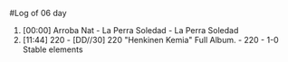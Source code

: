 #Log of 06 day

1. [00:00] Arroba Nat - La Perra Soledad - La Perra Soledad
1. [11:44] 220 - [DD​/​/​30] 220 "Henkinen Kemia" Full Album. - 220 - 1-0 Stable elements
